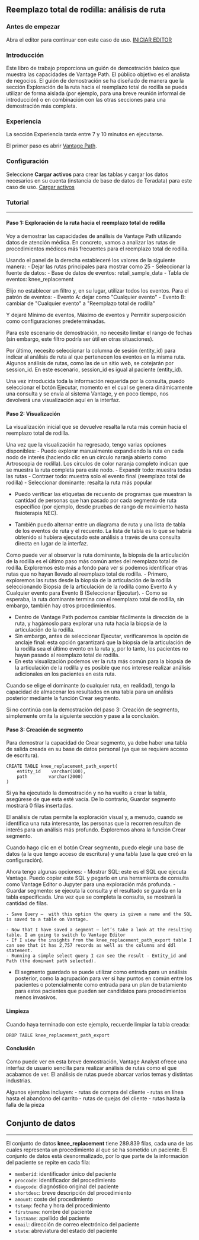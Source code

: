 Reemplazo total de rodilla: análisis de ruta
--------------------------------------------

### Antes de empezar

Abra el editor para continuar con este caso de uso. [INICIAR EDITOR](#data=%7B%22navigateTo%22:%22editor%22%7D)

### Introducción

Este libro de trabajo proporciona un guión de demostración básico que muestra las capacidades de Vantage Path. El público objetivo es el analista de negocios. El guión de demostración se ha diseñado de manera que la sección Exploración de la ruta hacia el reemplazo total de rodilla se pueda utilizar de forma aislada (por ejemplo, para una breve reunión informal de introducción) o en combinación con las otras secciones para una demostración más completa.

### Experiencia

La sección Experiencia tarda entre 7 y 10 minutos en ejecutarse.

El primer paso es abrir [Vantage Path](/path-analyzer).

### Configuración

Seleccione **Cargar activos** para crear las tablas y cargar los datos necesarios en su cuenta (instancia de base de datos de Teradata) para este caso de uso. [Cargar activos](#data=%7B%22id%22:%22KneeReplacement%22%7D)

### Tutorial

------------------------------------------------------------------------

#### Paso 1: Exploración de la ruta hacia el reemplazo total de rodilla

Voy a demostrar las capacidades de análisis de Vantage Path utilizando datos de atención médica. En concreto, vamos a analizar las rutas de procedimientos médicos más frecuentes para el reemplazo total de rodilla.

Usando el panel de la derecha estableceré los valores de la siguiente manera: - Dejar las rutas principales para mostrar como 25 - Seleccionar la fuente de datos: - Base de datos de eventos: retail\_sample\_data - Tabla de eventos: knee\_replacement

Elijo no establecer un filtro y, en su lugar, utilizar todos los eventos. Para el patrón de eventos: - Evento A: dejar como "Cualquier evento" - Evento B: cambiar de "Cualquier evento" a "Reemplazo total de rodilla"

Y dejaré Mínimo de eventos, Máximo de eventos y Permitir superposición como configuraciones predeterminadas.

Para este escenario de demostración, no necesito limitar el rango de fechas (sin embargo, este filtro podría ser útil en otras situaciones).

Por último, necesito seleccionar la columna de sesión (entity\_id) para indicar al análisis de ruta al que pertenecen los eventos en la misma ruta. Algunos análisis de rutas, como las de un sitio web, se cotejarán por session\_id. En este escenario, session\_id es igual al paciente (entity\_id).

Una vez introducida toda la información requerida por la consulta, puedo seleccionar el botón Ejecutar, momento en el cual se genera dinámicamente una consulta y se envía al sistema Vantage, y en poco tiempo, nos devolverá una visualización aquí en la interfaz.

#### Paso 2: Visualización

La visualización inicial que se devuelve resalta la ruta más común hacia el reemplazo total de rodilla.

Una vez que la visualización ha regresado, tengo varias opciones disponibles: - Puedo explorar manualmente expandiendo la ruta en cada nodo de interés (haciendo clic en un círculo naranja abierto como Artroscopia de rodilla). Los círculos de color naranja completo indican que se muestra la ruta completa para este nodo. - Expandir todo: muestra todas las rutas - Contraer todo: muestra solo el evento final (reemplazo total de rodilla) - Seleccionar dominante: resalta la ruta más popular

-   Puedo verificar las etiquetas de recuento de programas que muestran la cantidad de personas que han pasado por cada segmento de ruta específico (por ejemplo, desde pruebas de rango de movimiento hasta fisioterapia NEC).

-   También puedo alternar entre un diagrama de ruta y una lista de tabla de los eventos de ruta y el recuento. La lista de tabla es lo que se habría obtenido si hubiera ejecutado este análisis a través de una consulta directa en lugar de la interfaz.

Como puede ver al observar la ruta dominante, la biopsia de la articulación de la rodilla es el último paso más común antes del reemplazo total de rodilla. Exploremos esto más a fondo para ver si podemos identificar otras rutas que no hayan llevado al reemplazo total de rodilla. - Primero, exploremos las rutas desde la biopsia de la articulación de la rodilla seleccionando Biopsia de la articulación de la rodilla como Evento A y Cualquier evento para Evento B (Seleccionar Ejecutar). - Como se esperaba, la ruta dominante termina con el reemplazo total de rodilla, sin embargo, también hay otros procedimientos.

-   Dentro de Vantage Path podemos cambiar fácilmente la dirección de la ruta, y hagámoslo para explorar una ruta hacia la biopsia de la articulación de la rodilla.  
-   Sin embargo, antes de seleccionar Ejecutar, verificaremos la opción de anclaje final: esta opción garantizará que la biopsia de la articulación de la rodilla sea el último evento en la ruta y, por lo tanto, los pacientes no hayan pasado al reemplazo total de rodilla.
-   En esta visualización podemos ver la ruta más común para la biopsia de la articulación de la rodilla y es posible que nos interese realizar análisis adicionales en los pacientes en esta ruta.

Cuando se elige el dominante (o cualquier ruta, en realidad), tengo la capacidad de almacenar los resultados en una tabla para un análisis posterior mediante la función Crear segmento.

Si no continúa con la demostración del paso 3: Creación de segmento, simplemente omita la siguiente sección y pase a la conclusión.

#### Paso 3: Creación de segmento

Para demostrar la capacidad de Crear segmento, ya debe haber una tabla de salida creada en su base de datos personal (ya que se requiere acceso de escritura).

``` sourceCode
CREATE TABLE knee_replacement_path_export(
    entity_id    varchar(100),
    path        varchar(2000)
)
```

Si ya ha ejecutado la demostración y no ha vuelto a crear la tabla, asegúrese de que esta esté vacía. De lo contrario, Guardar segmento mostrará 0 filas insertadas.

El análisis de rutas permite la exploración visual y, a menudo, cuando se identifica una ruta interesante, las personas que la recorren resultan de interés para un análisis más profundo. Exploremos ahora la función Crear segmento.

Cuando hago clic en el botón Crear segmento, puedo elegir una base de datos (a la que tengo acceso de escritura) y una tabla (use la que creó en la configuración).

Ahora tengo algunas opciones: - Mostrar SQL: este es el SQL que ejecuta Vantage. Puedo copiar este SQL y pegarlo en una herramienta de consulta como Vantage Editor o Jupyter para una exploración más profunda. - Guardar segmento: se ejecuta la consulta y el resultado se guarda en la tabla especificada. Una vez que se completa la consulta, se mostrará la cantidad de filas.

    - Save Query –  with this option the query is given a name and the SQL is saved to a table on Vantage.

    - Now that I have saved a segment – let’s take a look at the resulting table. I am going to switch to Vantage Editor
    - If I view the insights from the knee_replacement_path_export table I can see that it has 2,757 records as well as the columns and ddl statement.
    - Running a simple select query I can see the result - Entity_id and Path (the dominant path selected).

-   El segmento guardado se puede utilizar como entrada para un análisis posterior, como la agrupación para ver si hay puntos en común entre los pacientes o potencialmente como entrada para un plan de tratamiento para estos pacientes que pueden ser candidatos para procedimientos menos invasivos.

#### Limpieza

Cuando haya terminado con este ejemplo, recuerde limpiar la tabla creada:

``` sourceCode
DROP TABLE knee_replacement_path_export
```

#### Conclusión

Como puede ver en esta breve demostración, Vantage Analyst ofrece una interfaz de usuario sencilla para realizar análisis de rutas como el que acabamos de ver. El análisis de rutas puede abarcar varios temas y distintas industrias.

Algunos ejemplos incluyen: - rutas de compra del cliente - rutas en línea hasta el abandono del carrito - rutas de quejas del cliente - rutas hasta la falla de la pieza

Conjunto de datos
-----------------

------------------------------------------------------------------------

El conjunto de datos **knee\_replacement** tiene 289.839 filas, cada una de las cuales representa un procedimiento al que se ha sometido un paciente. El conjunto de datos está desnormalizado, por lo que parte de la información del paciente se repite en cada fila:

-   `memberid`: identificador único del paciente
-   `proccode`: identificador del procedimiento
-   `diagcode`: diagnóstico original del paciente
-   `shortdesc`: breve descripción del procedimiento
-   `amount`: coste del procedimiento
-   `tstamp`: fecha y hora del procedimiento
-   `firstname`: nombre del paciente
-   `lastname`: apellido del paciente
-   `email`: dirección de correo electrónico del paciente
-   `state`: abreviatura del estado del paciente
